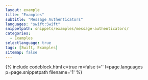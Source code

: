 ```yaml
---
layout: example
title: "Examples"
subtitle: "Message Authenticators"
languages: "swift:Swift"
snippetpath: snippets/examples/message-authenticators/
categories: 
  - Examples
selectlanguage: true
tags: [Swift, Examples]
sitemap: false
---
```

{% include codeblock.html c=true m=false t='' l=page.languages p=page.snippetpath filename='1' %}